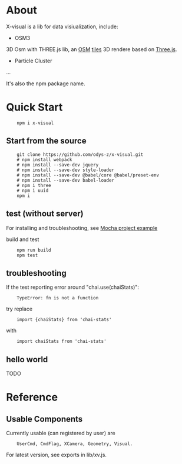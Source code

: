 # About


X-visual is a lib for data visiualization, include:

- OSM3

3D Osm with THREE.js lib, an [OSM](https://www.openstreetmap.org/)
[tiles](https://wiki.openstreetmap.org/wiki/Slippy_map_tilenames)
3D rendere based on [Three.js](http://threejs.org/).

- Particle Cluster

...

It's also the npm package name.

# Quick Start

~~~
    npm i x-visual
~~~


## Start from the source

~~~
    git clone https://github.com/odys-z/x-visual.git
    # npm install webpack
    # npm install --save-dev jquery
    # npm install --save-dev style-loader
    # npm install --save-dev @babel/core @babel/preset-env
    # npm install --save-dev babel-loader
    # npm i three
    # npm i uuid
    npm i
~~~

## test (without server)

For installing and troubleshooting, see
[Mocha project example](https://github.com/odys-z/hello/blob/master/mocha/README.md)

build and test
~~~
    npm run build
    npm test
~~~

## troubleshooting

If the test reporting error around "chai.use(chaiStats)":
```
    TypeError: fn is not a function
```

try replace

```
    import {chaiStats} from 'chai-stats'
```

with

```
    import chaiStats from 'chai-stats'
```

## hello world

TODO

# Reference

## Usable Components

Currently usable (can registered by user) are

```
    UserCmd, CmdFlag, XCamera, Geometry, Visual.
```

For latest version, see exports in lib/xv.js.
